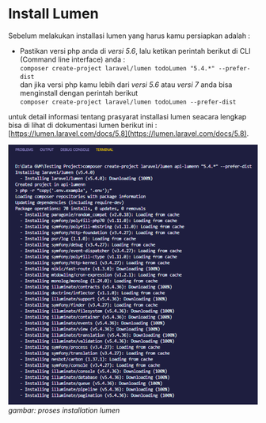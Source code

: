 # Install Lumen
Sebelum melakukan installasi lumen yang harus kamu persiapkan adalah :  
- Pastikan versi php anda di *versi 5.6*, lalu ketikan perintah berikut di CLI (Command line interface) anda :  
`composer create-project laravel/lumen todoLumen "5.4.*" --prefer-dist`  
 dan jika versi php kamu lebih dari *versi 5.6* atau *versi 7* anda bisa menginstall dengan perintah berikut  
`composer create-project laravel/lumen todoLumen --prefer-dist` 

 untuk detail informasi tentang prasyarat installasi lumen seacara lengkap bisa di lihat di dokumentasi lumen berikut ini : [https://lumen.laravel.com/docs/5.8](https://lumen.laravel.com/docs/5.8).  

![installation lumen](./images/installation-lumen.png)  
*gambar: proses installation lumen*